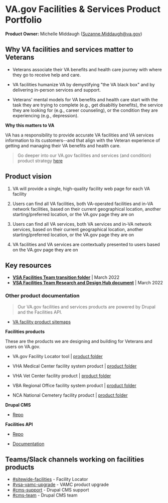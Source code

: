 # VA.gov Facilities & Services Product Portfolio

**Product Owner:** Michelle Middaugh (Suzanne.Middaugh@va.gov)

## Why VA facilities and services matter to Veterans

- Veterans associate their VA benefits and health care journey with where they go to receive help and care.

- VA facilities humanize VA by demystifying "the VA black box" and by delivering in-person services and support.

- Veterans' mental models for VA benefits and health care start with the task they are trying to complete (e.g., get disabiltiy benefits), the service they are looking for (e.g., career counseling), or the condition they are experiencing (e.g., depression). 

**Why this matters to VA**

VA has a responsibility to provide accurate VA facilities and VA services information to its customers--and that align with the Veteran experience of getting and managing their VA benefits and health care.

> Go deeper into our VA.gov facilities and services (and condition) product strategy [here](https://app.mural.co/t/departmentofveteransaffairs9999/m/departmentofveteransaffairs9999/1571687080233/b02974cdf86270f2ea988b527ef97f3a9d2c5c4e)

## Product vision

1. VA will provide a single, high-quality facility web page for each VA facility

2. Users can find all VA facilities, both VA-operated facilities and in-VA network facilities, based on their current geographical location, another starting/preferred location, or the VA.gov page they are on

3. Users can find all VA services, both VA services and in-VA network services, based on their current geographical location, another starting/preferred location, or the VA.gov page they are on

4. VA facilities and VA services are contextually presented to users based on the VA.gov page they are on

## Key resources 

- [**VSA Facilities Team transition folder**](https://github.com/department-of-veterans-affairs/va.gov-team/tree/master/teams/vsa/teams/facility-locator/product-transition-doc) | March 2022
- [**VSA Facilities Team Research and Design Hub document**](https://github.com/department-of-veterans-affairs/va.gov-team/blob/master/teams/vsa/teams/facility-locator/vsa-ux-transition-doc.md) | March 2022

### Other product documentation

> Our VA.gov facilities and services products are powered by Drupal and the Facilities API.

- [VA facility product sitemaps](https://app.mural.co/invitation/mural/departmentofveteransaffairs9999/1674779377050?sender=u2aba00c97ab77c6ec1573123&key=3024f3ae-613d-4244-abf0-844be1f68cca)

**Facilities products**

These are the products we are designing and building for Veterans and users on VA.gov.

- VA.gov Facility Locator tool | [product folder](https://github.com/department-of-veterans-affairs/va.gov-team/tree/master/products/facilities/facility-locator)

- VHA Medical Center facility system product | [product folder](https://github.com/department-of-veterans-affairs/va.gov-team/tree/master/products/facilities/medical-centers)

- VHA Vet Center facility product | [product folder](https://github.com/department-of-veterans-affairs/va.gov-team/tree/master/products/facilities/vet-centers)

- VBA Regional Office facility system product | [product folder](https://github.com/department-of-veterans-affairs/va.gov-team/tree/master/products/facilities/regional-offices)

- NCA National Cemetery facility product | [product folder](https://github.com/department-of-veterans-affairs/va.gov-team/tree/master/products/facilities/cemeteries)

**Drupal CMS**

- [Repo](https://github.com/department-of-veterans-affairs/va.gov-cms)

**Facilities API**

- [Repo](https://github.com/department-of-veterans-affairs/vets-api)

- [Documentation](https://developer.va.gov/explore/facilities/docs/facilities?version=current)

## Teams/Slack channels working on facilities products
- [#sitewide-facilities](https://dsva.slack.com/channels/sitewide-facilities) - Facility Locator
- [#vsa-vamc-upgrade](https://dsva.slack.com/channels/vsa-vamc-upgrade) - VAMC product upgrade
- [#cms-support](https://dsva.slack.com/channels/cms-support) - Drupal CMS support
- [#cms-team](https://dsva.slack.com/channels/cms-team) - Drupal CMS team
